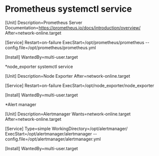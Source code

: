 # Prometheus systemctl service

[Unit]
Description=Prometheus Server
Documentation=<https://prometheus.io/docs/introduction/overview/>
After=network-online.target

[Service]
Restart=on-failure
ExecStart=/opt/prometheus/prometheus --config.file=/opt/prometheus/prometheus.yml

[Install]
WantedBy=multi-user.target

*node_exporter systemctl service

[Unit]
Description=Node Exporter
After=network-online.target

[Service]
Restart=on-failure
ExecStart=/opt/node_exporter/node_exporter

[Install]
WantedBy=multi-user.target

*Alert manager

[Unit]
Description=Alertmanager
Wants=network-online.target
After=network-online.target

[Service]
Type=simple
WorkingDirectory=/opt/alertmanager/
ExecStart=/opt/alertmanager/alertmanager --config.file=/opt/alertmanager/alertmanager.yml

[Install]
WantedBy=multi-user.target
